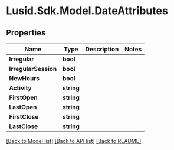 # Lusid.Sdk.Model.DateAttributes

## Properties

Name | Type | Description | Notes
------------ | ------------- | ------------- | -------------
**Irregular** | **bool** |  | 
**IrregularSession** | **bool** |  | 
**NewHours** | **bool** |  | 
**Activity** | **string** |  | 
**FirstOpen** | **string** |  | 
**LastOpen** | **string** |  | 
**FirstClose** | **string** |  | 
**LastClose** | **string** |  | 

[[Back to Model list]](../README.md#documentation-for-models) [[Back to API list]](../README.md#documentation-for-api-endpoints) [[Back to README]](../README.md)

